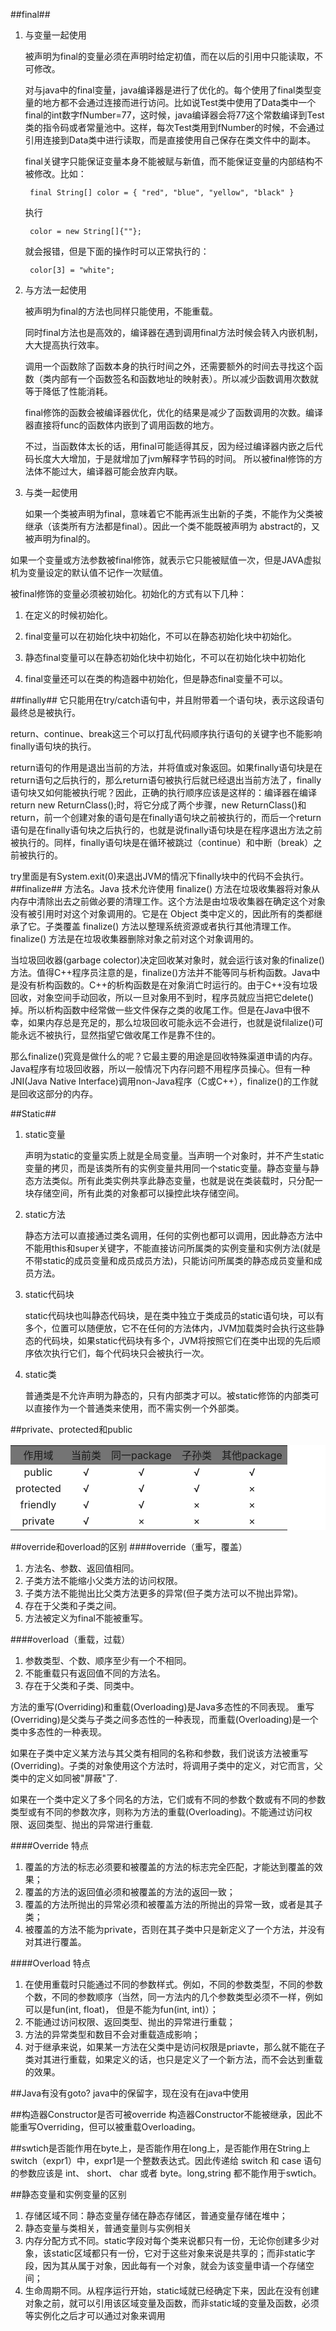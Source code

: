 ##final##
1. 与变量一起使用

	被声明为final的变量必须在声明时给定初值，而在以后的引用中只能读取，不可修改。

	对与java中的final变量，java编译器是进行了优化的。每个使用了final类型变量的地方都不会通过连接而进行访问。比如说Test类中使用了Data类中一个final的int数字fNumber=77，这时候，java编译器会将77这个常数编译到Test类的指令码或者常量池中。这样，每次Test类用到fNumber的时候，不会通过引用连接到Data类中进行读取，而是直接使用自己保存在类文件中的副本。

	final关键字只能保证变量本身不能被赋与新值，而不能保证变量的内部结构不被修改。比如：

		final String[] color = { "red", "blue", "yellow", "black" }
	执行
	
		color = new String[]{""};
	就会报错，但是下面的操作时可以正常执行的：

		color[3] = "white";
2. 与方法一起使用

	被声明为final的方法也同样只能使用，不能重载。

	同时final方法也是高效的，编译器在遇到调用final方法时候会转入内嵌机制，大大提高执行效率。 

	调用一个函数除了函数本身的执行时间之外，还需要额外的时间去寻找这个函数（类内部有一个函数签名和函数地址的映射表）。所以减少函数调用次数就等于降低了性能消耗。 

	final修饰的函数会被编译器优化，优化的结果是减少了函数调用的次数。编译器直接将func的函数体内嵌到了调用函数的地方。

	不过，当函数体太长的话，用final可能适得其反，因为经过编译器内嵌之后代码长度大大增加，于是就增加了jvm解释字节码的时间。 所以被final修饰的方法体不能过大，编译器可能会放弃内联。
3. 与类一起使用

	如果一个类被声明为final，意味着它不能再派生出新的子类，不能作为父类被继承（该类所有方法都是final）。因此一个类不能既被声明为 abstract的，又被声明为final的。

如果一个变量或方法参数被final修饰，就表示它只能被赋值一次，但是JAVA虚拟机为变量设定的默认值不记作一次赋值。

被final修饰的变量必须被初始化。初始化的方式有以下几种：

1. 在定义的时候初始化。  

2. final变量可以在初始化块中初始化，不可以在静态初始化块中初始化。  

3. 静态final变量可以在静态初始化块中初始化，不可以在初始化块中初始化

4. final变量还可以在类的构造器中初始化，但是静态final变量不可以。

##finally##
它只能用在try/catch语句中，并且附带着一个语句块，表示这段语句最终总是被执行。

return、continue、break这三个可以打乱代码顺序执行语句的关键字也不能影响finally语句块的执行。

return语句的作用是退出当前的方法，并将值或对象返回。如果finally语句块是在return语句之后执行的，那么return语句被执行后就已经退出当前方法了，finally语句块又如何能被执行呢？因此，正确的执行顺序应该是这样的：编译器在编译return new ReturnClass();时，将它分成了两个步骤，new ReturnClass()和return，前一个创建对象的语句是在finally语句块之前被执行的，而后一个return语句是在finally语句块之后执行的，也就是说finally语句块是在程序退出方法之前被执行的。同样，finally语句块是在循环被跳过（continue）和中断（break）之前被执行的。 

try里面是有System.exit(0)来退出JVM的情况下finally块中的代码不会执行。
##finalize##
方法名。Java 技术允许使用 finalize() 方法在垃圾收集器将对象从内存中清除出去之前做必要的清理工作。这个方法是由垃圾收集器在确定这个对象没有被引用时对这个对象调用的。它是在 Object 类中定义的，因此所有的类都继承了它。子类覆盖 finalize() 方法以整理系统资源或者执行其他清理工作。finalize() 方法是在垃圾收集器删除对象之前对这个对象调用的。

当垃圾回收器(garbage colector)决定回收某对象时，就会运行该对象的finalize()方法。值得C++程序员注意的是，finalize()方法并不能等同与析构函数。Java中是没有析构函数的。C++的析构函数是在对象消亡时运行的。由于C++没有垃圾回收，对象空间手动回收，所以一旦对象用不到时，程序员就应当把它delete()掉。所以析构函数中经常做一些文件保存之类的收尾工作。但是在Java中很不幸，如果内存总是充足的，那么垃圾回收可能永远不会进行，也就是说filalize()可能永远不被执行，显然指望它做收尾工作是靠不住的。

那么finalize()究竟是做什么的呢？它最主要的用途是回收特殊渠道申请的内存。Java程序有垃圾回收器，所以一般情况下内存问题不用程序员操心。但有一种JNI(Java Native Interface)调用non-Java程序（C或C++），finalize()的工作就是回收这部分的内存。

##Static##

1. static变量

	声明为static的变量实质上就是全局变量。当声明一个对象时，并不产生static变量的拷贝，而是该类所有的实例变量共用同一个static变量。静态变量与静态方法类似。所有此类实例共享此静态变量，也就是说在类装载时，只分配一块存储空间，所有此类的对象都可以操控此块存储空间。
2. static方法

	静态方法可以直接通过类名调用，任何的实例也都可以调用，因此静态方法中不能用this和super关键字，不能直接访问所属类的实例变量和实例方法(就是不带static的成员变量和成员成员方法)，只能访问所属类的静态成员变量和成员方法。
3. static代码块

	static代码块也叫静态代码块，是在类中独立于类成员的static语句块，可以有多个，位置可以随便放，它不在任何的方法体内，JVM加载类时会执行这些静态的代码块，如果static代码块有多个，JVM将按照它们在类中出现的先后顺序依次执行它们，每个代码块只会被执行一次。
4. static类

    普通类是不允许声明为静态的，只有内部类才可以。被static修饰的内部类可以直接作为一个普通类来使用，而不需实例一个外部类。

##private、protected和public
<table width="90%" bgcolor="#ffffff">
<tbody>
<tr align="center" bgcolor="#747474" valign="center">
<td height="25">作用域</td>
<td>当前类</td>
<td>同一package</td>
<td>子孙类</td>
<td>其他package</td></tr>
<tr align="center" valign="center">
<td align="center" height="25">public</td>
<td>√</td>
<td>√</td>
<td>√</td>
<td>√</td></tr>
<tr align="center" valign="center">
<td align="center" height="25">protected</td>
<td>√</td>
<td>√</td>
<td>√</td>
<td>×</td></tr>
<tr align="center" valign="center">
<td align="center" height="25">friendly</td>
<td>√</td>
<td>√</td>
<td>×</td>
<td>×</td></tr>
<tr align="center" valign="center">
<td align="center" height="25">private</td>
<td>√</td>
<td>×</td>
<td>×</td>
<td>×</td></tr></tbody>
</table>

##override和overload的区别
####override（重写，覆盖） 

1. 方法名、参数、返回值相同。
2. 子类方法不能缩小父类方法的访问权限。
3. 子类方法不能抛出比父类方法更多的异常(但子类方法可以不抛出异常)。
4. 存在于父类和子类之间。
5. 方法被定义为final不能被重写。 

####overload（重载，过载） 

1. 参数类型、个数、顺序至少有一个不相同。  
2. 不能重载只有返回值不同的方法名。
3. 存在于父类和子类、同类中。 

方法的重写(Overriding)和重载(Overloading)是Java多态性的不同表现。
重写(Overriding)是父类与子类之间多态性的一种表现，而重载(Overloading)是一个类中多态性的一种表现。

如果在子类中定义某方法与其父类有相同的名称和参数，我们说该方法被重写 (Overriding)。子类的对象使用这个方法时，将调用子类中的定义，对它而言，父类中的定义如同被"屏蔽"了. 

如果在一个类中定义了多个同名的方法，它们或有不同的参数个数或有不同的参数类型或有不同的参数次序，则称为方法的重载(Overloading)。不能通过访问权限、返回类型、抛出的异常进行重载. 

####Override 特点 
1. 覆盖的方法的标志必须要和被覆盖的方法的标志完全匹配，才能达到覆盖的效果；
2. 覆盖的方法的返回值必须和被覆盖的方法的返回一致；
3. 覆盖的方法所抛出的异常必须和被覆盖方法的所抛出的异常一致，或者是其子类；
4. 被覆盖的方法不能为private，否则在其子类中只是新定义了一个方法，并没有对其进行覆盖。 

####Overload 特点 
1. 在使用重载时只能通过不同的参数样式。例如，不同的参数类型，不同的参数个数，不同的参数顺序（当然，同一方法内的几个参数类型必须不一样，例如可以是fun(int, float)， 但是不能为fun(int, int)）；
2. 不能通过访问权限、返回类型、抛出的异常进行重载；
3. 方法的异常类型和数目不会对重载造成影响；
4. 对于继承来说，如果某一方法在父类中是访问权限是priavte，那么就不能在子类对其进行重载，如果定义的话，也只是定义了一个新方法，而不会达到重载的效果。

##Java有没有goto?
java中的保留字，现在没有在java中使用

##构造器Constructor是否可被override
构造器Constructor不能被继承，因此不能重写Overriding，但可以被重载Overloading。

##swtich是否能作用在byte上，是否能作用在long上，是否能作用在String上
switch（expr1）中，expr1是一个整数表达式。因此传递给 switch 和 case 语句的参数应该是 int、 short、 char 或者 byte。long,string 都不能作用于swtich。

##静态变量和实例变量的区别
1. 存储区域不同：静态变量存储在静态存储区，普通变量存储在堆中；
2. 静态变量与类相关，普通变量则与实例相关
3. 内存分配方式不同。static字段对每个类来说都只有一份，无论你创建多少对象，该static区域都只有一份，它对于这些对象来说是共享的；而非static字段，因为其从属于对象，因此每有一个对象，就会为该变量申请一个存储空间；
4. 生命周期不同。从程序运行开始，static域就已经确定下来，因此在没有创建对象之前，就可以引用该区域变量及函数，而非static域的变量及函数，必须等实例化之后才可以通过对象来调用 
